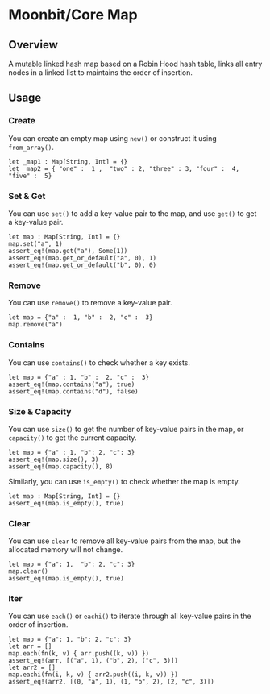 # Moonbit/Core Map

## Overview

A mutable linked hash map based on a Robin Hood hash table, links all entry nodes in a linked list to maintains the order of insertion.

## Usage

### Create

You can create an empty map using `new()` or construct it using `from_array()`.

```moonbit 
let _map1 : Map[String, Int] = {}
let _map2 = { "one" :  1 ,  "two" : 2, "three" : 3, "four" :  4, "five" :  5}
```

### Set & Get

You can use `set()` to add a key-value pair to the map, and use `get()` to get a key-value pair.

```moonbit
let map : Map[String, Int] = {}
map.set("a", 1)
assert_eq!(map.get("a"), Some(1))
assert_eq!(map.get_or_default("a", 0), 1)
assert_eq!(map.get_or_default("b", 0), 0)
```

### Remove

You can use `remove()` to remove a key-value pair.

```moonbit
let map = {"a" :  1, "b" :  2, "c" :  3}
map.remove("a")
```

### Contains

You can use `contains()` to check whether a key exists.

```moonbit
let map = {"a" : 1, "b" :  2, "c" :  3}
assert_eq!(map.contains("a"), true)
assert_eq!(map.contains("d"), false)
```

### Size & Capacity

You can use `size()` to get the number of key-value pairs in the map, or `capacity()` to get the current capacity.

```moonbit
let map = {"a" : 1, "b": 2, "c": 3}
assert_eq!(map.size(), 3)
assert_eq!(map.capacity(), 8)
```

Similarly, you can use `is_empty()` to check whether the map is empty.

```moonbit
let map : Map[String, Int] = {}
assert_eq!(map.is_empty(), true)
```

### Clear

You can use `clear` to remove all key-value pairs from the map, but the allocated memory will not change.

```moonbit
let map = {"a": 1,  "b": 2, "c": 3}
map.clear()
assert_eq!(map.is_empty(), true)
```

### Iter

You can use `each()` or `eachi()` to iterate through all key-value pairs in the order of insertion.

```moonbit
let map = {"a": 1, "b": 2, "c": 3}
let arr = []
map.each(fn(k, v) { arr.push((k, v)) })
assert_eq!(arr, [("a", 1), ("b", 2), ("c", 3)])
let arr2 = []
map.eachi(fn(i, k, v) { arr2.push((i, k, v)) })
assert_eq!(arr2, [(0, "a", 1), (1, "b", 2), (2, "c", 3)])
```

